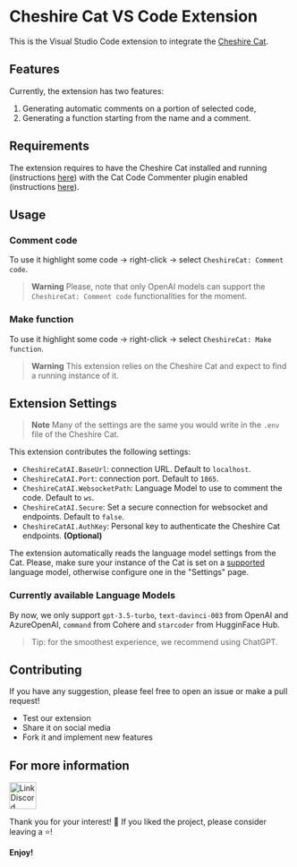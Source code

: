 # Cheshire Cat VS Code Extension

This is the Visual Studio Code extension to integrate the [Cheshire Cat](https://github.com/cheshire-cat-ai/core).

## Features

Currently, the extension has two features:

1. Generating automatic comments on a portion of selected code,
2. Generating a function starting from the name and a comment.

## Requirements

The extension requires to have the Cheshire Cat installed and running (instructions [here](https://cheshire-cat-ai.github.io/docs/technical/getting-started/)) with the Cat Code Commenter plugin enabled (instructions [here](https://github.com/nicola-corbellini/cat_code_commenter)).

## Usage

### Comment code

To use it highlight some code → right-click → select `CheshireCat: Comment code`.  

> **Warning**
> Please, note that only OpenAI models can support the `CheshireCat: Comment code` functionalities for the moment.

### Make function

To use it highlight some code → right-click → select `CheshireCat: Make function`.

> **Warning**
> This extension relies on the Cheshire Cat and expect to find a running instance of it.

## Extension Settings

> **Note**
> Many of the settings are the same you would write in the `.env` file of the Cheshire Cat.

This extension contributes the following settings:

- `CheshireCatAI.BaseUrl`: connection URL. Default to `localhost`.
- `CheshireCatAI.Port`: connection port. Default to `1865`.
- `CheshireCatAI.WebsocketPath`: Language Model to use to comment the code. Default to `ws`.
- `CheshireCatAI.Secure`: Set a secure connection for websocket and endpoints. Default to `false`.
- `CheshireCatAI.AuthKey`: Personal key to authenticate the Cheshire Cat endpoints. **(Optional)**

The extension automatically reads the language model settings from the Cat.
Please, make sure your instance of the Cat is set on a [supported](#currently-available-language-models) language model, otherwise configure one in the "Settings" page.

### Currently available Language Models

By now, we only support `gpt-3.5-turbo`, `text-davinci-003` from OpenAI and AzureOpenAI, `command` from Cohere and `starcoder` from HugginFace Hub.

> Tip: for the smoothest experience, we recommend using ChatGPT.

## Contributing

If you have any suggestion, please feel free to open an issue or make a pull request!

- Test our extension
- Share it on social media
- Fork it and implement new features

## For more information

<a href="https://discord.gg/bHX5sNFCYU" target="blank">
    <img align="center" src="https://assets-global.website-files.com/6257adef93867e50d84d30e2/636e0a6a49cf127bf92de1e2_icon_clyde_blurple_RGB.png" alt="Link Discord" width="48" />
</a>

Thank you for your interest! 🙏 If you liked the project, please consider leaving a ⭐!

**Enjoy!**

